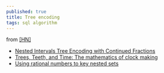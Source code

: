 ```yaml
---
published: true
title: Tree encoding
tags: sql algorithm
---
```

from [\[HN\]](https://news.ycombinator.com/item?id=18075683)

- [Nested Intervals Tree Encoding with Continued
Fractions](https://arxiv.org/pdf/cs/0402051.pdf)
- [Trees, Teeth, and Time: The mathematics of clock making](http://www.ams.org/publicoutreach/feature-column/fcarc-stern-brocot)
- [Using rational numbers to key nested sets](https://news.ycombinator.com/item?id=13517490)

